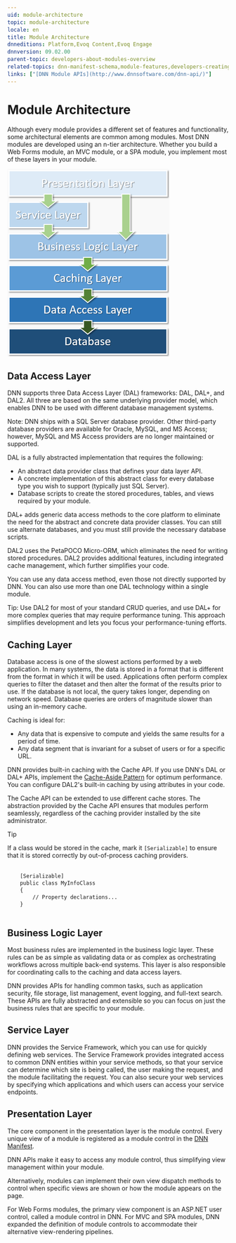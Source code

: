 ```yaml
---
uid: module-architecture
topic: module-architecture
locale: en
title: Module Architecture
dnneditions: Platform,Evoq Content,Evoq Engage
dnnversion: 09.02.00
parent-topic: developers-about-modules-overview
related-topics: dnn-manifest-schema,module-features,developers-creating-modules-overview,about-evs
links: ["[DNN Module APIs](http://www.dnnsoftware.com/dnn-api/)"]
---
```


# Module Architecture

Although every module provides a different set of features and functionality, some architectural elements are common among modules. Most DNN modules are developed using an n-tier architecture. Whether you build a Web Forms module, an MVC module, or a SPA module, you implement most of these layers in your module.

  

![Module architecture](/images/gra-module-architecture.png)

  

## Data Access Layer

DNN supports three Data Access Layer (DAL) frameworks: DAL, DAL+, and DAL2. All three are based on the same underlying provider model, which enables DNN to be used with different database management systems.

Note: DNN ships with a SQL Server database provider. Other third-party database providers are available for Oracle, MySQL, and MS Access; however, MySQL and MS Access providers are no longer maintained or supported.

DAL is a fully abstracted implementation that requires the following:

*   An abstract data provider class that defines your data layer API.
*   A concrete implementation of this abstract class for every database type you wish to support (typically just SQL Server).
*   Database scripts to create the stored procedures, tables, and views required by your module.

DAL+ adds generic data access methods to the core platform to eliminate the need for the abstract and concrete data provider classes. You can still use alternate databases, and you must still provide the necessary database scripts.

DAL2 uses the PetaPOCO Micro-ORM, which eliminates the need for writing stored procedures. DAL2 provides additional features, including integrated cache management, which further simplifies your code.

You can use any data access method, even those not directly supported by DNN. You can also use more than one DAL technology within a single module.

Tip: Use DAL2 for most of your standard CRUD queries, and use DAL+ for more complex queries that may require performance tuning. This approach simplifies development and lets you focus your performance-tuning efforts.

## Caching Layer

Database access is one of the slowest actions performed by a web application. In many systems, the data is stored in a format that is different from the format in which it will be used. Applications often perform complex queries to filter the dataset and then alter the format of the results prior to use. If the database is not local, the query takes longer, depending on network speed. Database queries are orders of magnitude slower than using an in-memory cache.

Caching is ideal for:

*   Any data that is expensive to compute and yields the same results for a period of time.
*   Any data segment that is invariant for a subset of users or for a specific URL.

DNN provides built-in caching with the Cache API. If you use DNN's DAL or DAL+ APIs, implement the [Cache-Aside Pattern](http://msdn.microsoft.com/en-us/library/dn589799.aspx) for optimum performance. You can configure DAL2's built-in caching by using attributes in your code.

The Cache API can be extended to use different cache stores. The abstraction provided by the Cache API ensures that modules perform seamlessly, regardless of the caching provider installed by the site administrator.

> [!Tip]
> If a class would be stored in the cache, mark it `[Serializable]` to ensure that it is stored correctly by out-of-process caching providers.

```
 
    [Serializable]
    public class MyInfoClass
    {
        // Property declarations...
    }
            
```

## Business Logic Layer

Most business rules are implemented in the business logic layer. These rules can be as simple as validating data or as complex as orchestrating workflows across multiple back-end systems. This layer is also responsible for coordinating calls to the caching and data access layers.

DNN provides APIs for handling common tasks, such as application security, file storage, list management, event logging, and full-text search. These APIs are fully abstracted and extensible so you can focus on just the business rules that are specific to your module.

## Service Layer

DNN provides the Service Framework, which you can use for quickly defining web services. The Service Framework provides integrated access to common DNN entities within your service methods, so that your service can determine which site is being called, the user making the request, and the module facilitating the request. You can also secure your web services by specifying which applications and which users can access your service endpoints.

## Presentation Layer

The core component in the presentation layer is the module control. Every unique view of a module is registered as a module control in the [DNN Manifest](xref:dnn-manifest-schema).

DNN APIs make it easy to access any module control, thus simplifying view management within your module.

Alternatively, modules can implement their own view dispatch methods to control when specific views are shown or how the module appears on the page.

For Web Forms modules, the primary view component is an ASP.NET user control, called a module control in DNN. For MVC and SPA modules, DNN expanded the definition of module controls to accommodate their alternative view-rendering pipelines.